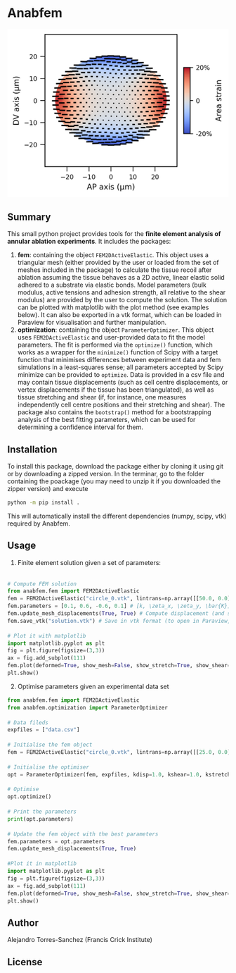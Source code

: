 # Anabfem

![ScreenShot](doc/example.png?raw=true)

## Summary
This small python project provides tools for the **finite element analysis of annular ablation experiments**. It includes the packages:

1. **fem**: containing the object `FEM2DActiveElastic`. This object uses a triangular mesh (either provided by the user or loaded from the set of meshes included in the package) to calculate the tissue recoil after ablation assuming the tissue behaves as a 2D active, linear elastic solid adhered to a substrate via elastic bonds. Model parameters (bulk modulus, active tensions and adhesion strength, all relative to the shear modulus) are provided by the user to compute the solution. The solution can be plotted with matplotlib with the plot method (see examples below). It can also be exported in a vtk format, which can be loaded in Paraview for visualisation and further manipulation. 
2. **optimization**: containing the object `ParameterOptimizer`. This object uses `FEM2DActiveElastic` and user-provided data to fit the model parameters. The fit is performed via the `optimize()` function, which works as a wrapper for the `minimize()` function of Scipy with a target function that minimises differences between experiment data and fem simulations in a least-squares sense; all parameters accepted by Scipy minimize can be provided to `optimize`. Data is provided in a csv file and may contain tissue displacements (such as cell centre  displacements, or vertex displacements if the tissue has been triangulated), as well as tissue stretching and shear (if, for instance, one measures independently cell centre positions and their stretching and shear). The package also contains the `bootstrap()` method for a bootstrapping analysis of the best fitting parameters, which can be used for determining a confidence interval for them.

## Installation

To install this package, download the package either by cloning it using git or by downloading a zipped version. In the terminar, go to the folder containing the poackage (you may need to unzip it if you downloaded the zipper version) and execute

```bash
python -m pip install .
```

This will automatically install the different dependencies (numpy, scipy, vtk) required by Anabfem.

## Usage

1. Finite element solution given a set of parameters:
```python

# Compute FEM solution
from anabfem.fem import FEM2DActiveElastic
fem = FEM2DActiveElastic("circle_0.vtk", lintrans=np.array([[50.0, 0.0],[0.0, 50.0]]))
fem.parameters = [0.1, 0.6, -0.6, 0.1] # [k, \zeta_x, \zeta_y, \bar{K}]/K
fem.update_mesh_displacements(True, True) # Compute displacement (and stretch and shear)
fem.save_vtk("solution.vtk") # Save in vtk format (to open in Paraview, for instance)

# Plot it with matplotlib
import matplotlib.pyplot as plt
fig = plt.figure(figsize=(3,3))
ax = fig.add_subplot(111)
fem.plot(deformed=True, show_mesh=False, show_stretch=True, show_shear=True)
plt.show()

```
2. Optimise parameters given an experimental data set
```python
from anabfem.fem import FEM2DActiveElastic
from anabfem.optimization import ParameterOptimizer

# Data fileds
expfiles = ["data.csv"]

# Initialise the fem object
fem = FEM2DActiveElastic("circle_0.vtk", lintrans=np.array([[25.0, 0.0],[0.0, 25.0]]))

# Initialise the optimiser
opt = ParameterOptimizer(fem, expfiles, kdisp=1.0, kshear=1.0, kstretch=1.0)

# Optimise
opt.optimize()

# Print the parameters
print(opt.parameters)

# Update the fem object with the best parameters
fem.parameters = opt.parameters
fem.update_mesh_displacements(True, True)

#Plot it in matplotlib
import matplotlib.pyplot as plt
fig = plt.figure(figsize=(3,3))
ax = fig.add_subplot(111)
fem.plot(deformed=True, show_mesh=False, show_stretch=True, show_shear=True)
plt.show()
```
## Author
Alejandro Torres-Sanchez (Francis Crick Institute)

## License
